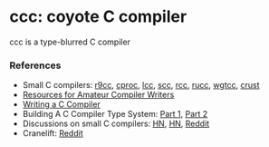 ccc: coyote C compiler
==================================

ccc is a type-blurred C compiler


### References
 - Small C compilers: [r9cc](https://github.com/utam0k/r9cc.git), [cproc](https://github.com/michaelforney/cproc), [lcc](https://github.com/drh/lcc), [scc](http://git.simple-cc.org/scc/file/README.html), [rcc](https://github.com/wbowling/rcc), [rucc](https://github.com/maekawatoshiki/rucc), [wgtcc](https://github.com/wgtdkp/wgtcc.git), [crust](https://github.com/onehr/crust.git)
 - [Resources for Amateur Compiler Writers](https://c9x.me/compile/bib/)
 - [Writing a C Compiler](https://norasandler.com/2017/11/29/Write-a-Compiler.html)
 - Building A C Compiler Type System: [Part 1](https://blog.robertelder.org/building-a-c-compiler-type-system-the-formidable-declarator/), [Part 2](https://blog.robertelder.org/building-a-c-compiler-type-system-a-canonical-type-representation/)
 - Discussions on small C compilers: [HN](https://news.ycombinator.com/item?id=21210087), [HN](https://news.ycombinator.com/item?id=9125912), [Reddit](https://www.reddit.com/r/Cprog/comments/4egaog/small_lesser_known_c_compilers_a_list/)
 - Cranelift: [Reddit](https://www.reddit.com/r/ProgrammingLanguages/comments/9z8qu3/a_new_compiler_backend_called_cranelift_uses/)

